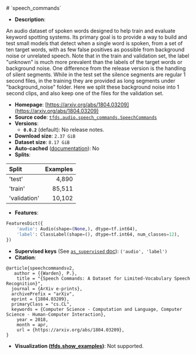 <div itemscope itemtype="http://schema.org/Dataset">
  <div itemscope itemprop="includedInDataCatalog" itemtype="http://schema.org/DataCatalog">
    <meta itemprop="name" content="TensorFlow Datasets" />
  </div>
  <meta itemprop="name" content="speech_commands" />
  <meta itemprop="description" content="An audio dataset of spoken words designed to help train and evaluate keyword&#10;spotting systems. Its primary goal is to provide a way to build and test small&#10;models that detect when a single word is spoken, from a set of ten target words,&#10;with as few false positives as possible from background noise or unrelated&#10;speech. Note that in the train and validation set, the label &quot;unknown&quot; is much&#10;more prevalent than the labels of the target words or background noise.&#10;One difference from the release version is the handling of silent segments.&#10;While in the test set the silence segments are regular 1 second files, in the&#10;training they are provided as long segments under &quot;background_noise&quot; folder.&#10;Here we split these background noise into 1 second clips, and also keep one of&#10;the files for the validation set.&#10;&#10;To use this dataset:&#10;&#10;```python&#10;import tensorflow_datasets as tfds&#10;&#10;ds = tfds.load(&#x27;speech_commands&#x27;, split=&#x27;train&#x27;)&#10;for ex in ds.take(4):&#10;  print(ex)&#10;```&#10;&#10;See [the guide](https://www.tensorflow.org/datasets/overview) for more&#10;informations on [tensorflow_datasets](https://www.tensorflow.org/datasets).&#10;&#10;" />
  <meta itemprop="url" content="https://www.tensorflow.org/datasets/catalog/speech_commands" />
  <meta itemprop="sameAs" content="https://arxiv.org/abs/1804.03209" />
  <meta itemprop="citation" content="@article{speechcommandsv2,&#10;   author = {{Warden}, P.},&#10;    title = &quot;{Speech Commands: A Dataset for Limited-Vocabulary Speech Recognition}&quot;,&#10;  journal = {ArXiv e-prints},&#10;  archivePrefix = &quot;arXiv&quot;,&#10;  eprint = {1804.03209},&#10;  primaryClass = &quot;cs.CL&quot;,&#10;  keywords = {Computer Science - Computation and Language, Computer Science - Human-Computer Interaction},&#10;    year = 2018,&#10;    month = apr,&#10;    url = {https://arxiv.org/abs/1804.03209},&#10;}" />
</div>
# `speech_commands`

*   **Description**:

An audio dataset of spoken words designed to help train and evaluate keyword
spotting systems. Its primary goal is to provide a way to build and test small
models that detect when a single word is spoken, from a set of ten target words,
with as few false positives as possible from background noise or unrelated
speech. Note that in the train and validation set, the label "unknown" is much
more prevalent than the labels of the target words or background noise. One
difference from the release version is the handling of silent segments. While in
the test set the silence segments are regular 1 second files, in the training
they are provided as long segments under "background_noise" folder. Here we
split these background noise into 1 second clips, and also keep one of the files
for the validation set.

*   **Homepage**:
    [https://arxiv.org/abs/1804.03209](https://arxiv.org/abs/1804.03209)
*   **Source code**:
    [`tfds.audio.speech_commands.SpeechCommands`](https://github.com/tensorflow/datasets/tree/master/tensorflow_datasets/audio/speech_commands.py)
*   **Versions**:
    *   **`0.0.2`** (default): No release notes.
*   **Download size**: `2.37 GiB`
*   **Dataset size**: `8.17 GiB`
*   **Auto-cached**
    ([documentation](https://www.tensorflow.org/datasets/performances#auto-caching)):
    No
*   **Splits**:

Split        | Examples
:----------- | -------:
'test'       | 4,890
'train'      | 85,511
'validation' | 10,102

*   **Features**:

```python
FeaturesDict({
    'audio': Audio(shape=(None,), dtype=tf.int64),
    'label': ClassLabel(shape=(), dtype=tf.int64, num_classes=12),
})
```

*   **Supervised keys** (See
    [`as_supervised` doc](https://www.tensorflow.org/datasets/api_docs/python/tfds/load#args)):
    `('audio', 'label')`
*   **Citation**:

```
@article{speechcommandsv2,
   author = {{Warden}, P.},
    title = "{Speech Commands: A Dataset for Limited-Vocabulary Speech Recognition}",
  journal = {ArXiv e-prints},
  archivePrefix = "arXiv",
  eprint = {1804.03209},
  primaryClass = "cs.CL",
  keywords = {Computer Science - Computation and Language, Computer Science - Human-Computer Interaction},
    year = 2018,
    month = apr,
    url = {https://arxiv.org/abs/1804.03209},
}
```

*   **Visualization
    ([tfds.show_examples](https://www.tensorflow.org/datasets/api_docs/python/tfds/visualization/show_examples))**:
    Not supported.

